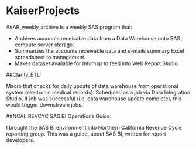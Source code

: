 # KaiserProjects

##AR_weekly_archive 
Is a weekly SAS program that:
* Archives accounts receivable data from a Data Warehouse onto SAS compute server storage.
* Summarizes the accounts receivable data and e-mails summary Excel spreadsheet to management.
* Makes dataset available for Infomap to feed into Web Report Studio.

##Clarity_ETL:

Macro that checks for daily update of data warehouse from operational system (electronic medical records).  Scheduled as a job via Data Integration Studio.  If job was successful (i.e. data warehouse update complete), this would trigger downstream jobs.

##NCAL REVCYC SAS BI Operations Guide:

I brought the SAS BI environment into Northern California Revenue Cycle reporting group.  This was a guide, about SAS BI, written for report developers.
